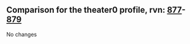 ## Comparison for the theater0 profile, rvn: [877](https://github.com/PRO100KatYT/FortniteProfileRevisions/tree/main/profiles/theater0/877%20theater0.json)-[879](https://github.com/PRO100KatYT/FortniteProfileRevisions/tree/main/profiles/theater0/879%20theater0.json)

No changes
